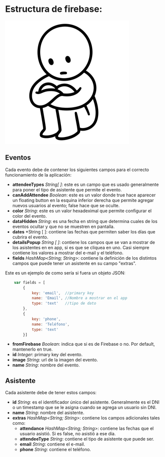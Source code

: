 # Estructura de firebase:

![silent_tears](./img/silent_tears.gif)

## Eventos
Cada evento debe de contener los siguientes campos para el correcto funcionamiento de la aplicación:
 - **attendeeTypes** *String[ ]*: este es un campo que es usado generalmente para poner el tipo de asistente que permite el evento.
 - **canAddAttendee** *Boolean*: este es un valor donde true hace aparecer un floating button en la esquina inferior derecha que permite agregar nuevos usuarios al evento; false hace que se oculte.
 - **color** *String*: este es un valor hexadeximal que permite configurar el color del evento.
 - **dataHidden** *String*: es una fecha en string que determina cuales de los eventos ocultar y que no se muestren en pantalla.
 - **dates** *String [ ]: contiene las fechas que permiten saber los días que cubrira el evento.
 - **detailsPopup** *String [ ]*: contiene los campos que se van a mostrar de los asistentes en en app, si es que se cliquea en uno. Casi siempre contiene los valores a mostrar del e-mail y el teléfono.
 - **fields** *HashMap<String; String>*: contiene la definición de los distintos campos que puede tener un asistente en su campo "extras".
 
 Este es un ejemplo de como sería si fuera un objeto JSON:
```javascript
    var fields = [
        {
            key: 'email',  //primary key
            name: 'Email', //Nombre a mostrar en el app
            type: 'text'   //tipo de dato
        },
        {
            key: 'phone',
            name: 'Teléfono', 
            type: 'text'
        }]
```

 - **fromFirebase** *Boolean*: indica que si es de Firebase o no. Por default, mantenerlo en true.
 - **id** *Integer*: primary key del evento.
 - **image** *String*: url de la imagen del evento.
 - **name** *String*: nombre del evento.

## Asistente
 Cada asistente debe de tener estos campos:
 - **id** *String*: es el identificador único del asistente. Generalmente es el DNI o un timestamp que se le asigna cuando se agrega un usuario sin DNI.
 - **name** *String*: nombre del asistente.
 - **extras** *HashMap<String; String>*: contiene los campos adicionales tales como:
    - **attendance** *HashMap<String; String>*: contiene las fechas que el usuario asistió. Si es false, no asistió a ese día.
    - **attendeeType** *String*: contiene el tipo de asistente que puede ser.
    - **email** *String*: contiene el e-mail.
    - **phone** *String*: contiene el teléfono.